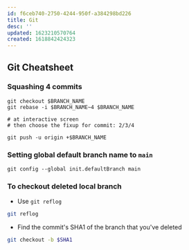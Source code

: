 ```yaml
---
id: f6ceb740-2750-4244-950f-a384298bd226
title: Git
desc: ''
updated: 1623210570764
created: 1618842424323
---
```


## Git Cheatsheet

### Squashing 4 commits
```
git checkout $BRANCH_NAME
git rebase -i $BRANCH_NAME~4 $BRANCH_NAME

# at interactive screen
# then choose the fixup for commit: 2/3/4

git push -u origin +$BRANCH_NAME
```

### Setting global default branch name to `main`

```
git config --global init.defaultBranch main
```

### To checkout deleted local branch

- Use `git reflog`
```bash
git reflog
```
- Find the commit's SHA1 of the branch that you've deleted
```bash
git checkout -b $SHA1
```